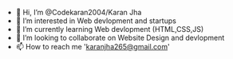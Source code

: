 - 👋 Hi, I’m @Codekaran2004/Karan Jha
- 👀 I’m interested in Web devlopment and startups
- 🌱 I’m currently learning Web devlopment (HTML,CSS,JS)
- 💞️ I’m looking to collaborate on Website Design and devlopment
- 📫 How to reach me 'karanjha265@gmail.com'

<!---
Codekaran2004/Codekaran2004 is a ✨ special ✨ repository because its `README.md` (this file) appears on your GitHub profile.
You can click the Preview link to take a look at your changes.
--->
